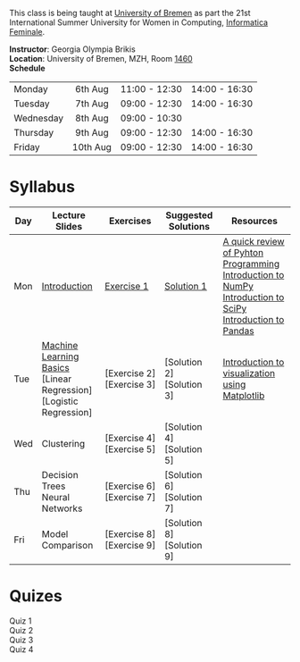 This class is being taught at [University of Bremen](https://www.uni-bremen.de/en.html) as part the 21st International Summer University for Women in Computing, [Informatica Feminale](https://www.informatica-feminale.de/eng/).

**Instructor**: Georgia Olympia Brikis  
**Location**: University of Bremen, MZH, Room [1460](http://oracle-web.zfn.uni-bremen.de/lageplan/lageplan?haus=MZH&raum=1460&pi_anz=1)  
**Schedule**  

|           |          |               |               |  
|:----------|:--------:|:-------------:|:-------------:|  
| Monday    | 6th Aug  | 11:00 - 12:30 | 14:00 - 16:30 |  
| Tuesday   | 7th Aug  | 09:00 - 12:30 | 14:00 - 16:30 |  
| Wednesday | 8th Aug  | 09:00 - 10:30 |               |  
| Thursday  | 9th Aug  | 09:00 - 12:30 | 14:00 - 16:30 |  
| Friday    | 10th Aug | 09:00 - 12:30 | 14:00 - 16:30 |  

# Syllabus
  
| Day | Lecture Slides            | Exercises        | Suggested Solutions | Resources                           |
|-----|---------------------------|------------------|---------------------|-------------------------------------|
| Mon | [Introduction](./resources/slides/introduction.pdf)                                                                              | [Exercise&nbsp;1](./resources/exercises/Exercise1_sol.ipynb)                                                                             | [Solution 1](./resources/exercises/Exercise1_sol.ipynb)                                                                                  | [A quick review of Pyhton Programming]() <br>[Introduction to NumPy](./resources/notebooks/numpy.ipynb) <br>[Introduction to SciPy](./resources/notebooks/scientific_programming.ipynb) <br>[Introduction to Pandas](./resources/notebooks/pandas.ipynb)                    |
| Tue | [Machine Learning Basics](./resources/slides/ml_basics.pdf) <br>[Linear Regression] <br>[Logistic Regression]                                                    | [Exercise&nbsp;2] <br>[Exercise&nbsp;3]                                                                                                  | [Solution 2] <br>[Solution 3]                                                                                                            | [Introduction to visualization using Matplotlib](./resources/notebooks/visualizations_using_matplotlib.ipynb)    |
| Wed | Clustering                                                                                                                       | [Exercise&nbsp;4] <br>[Exercise&nbsp;5]                                                                                                  | [Solution 4] <br>[Solution 5]                                                                                                            | []()                                                                 |
| Thu | Decision Trees <br>Neural Networks                                                                                               | [Exercise&nbsp;6] <br>[Exercise&nbsp;7]                                                                                                  | [Solution 6] <br>[Solution 7]                                                                                                            | []()                                                                 
| Fri | Model Comparison                                                                                                                 | [Exercise&nbsp;8] <br>[Exercise&nbsp;9]                                                                                                  | [Solution 8] <br>[Solution 9]                                                                                                            | []()                                                                 |




# Quizes

Quiz 1  
Quiz 2  
Quiz 3  
Quiz 4  
